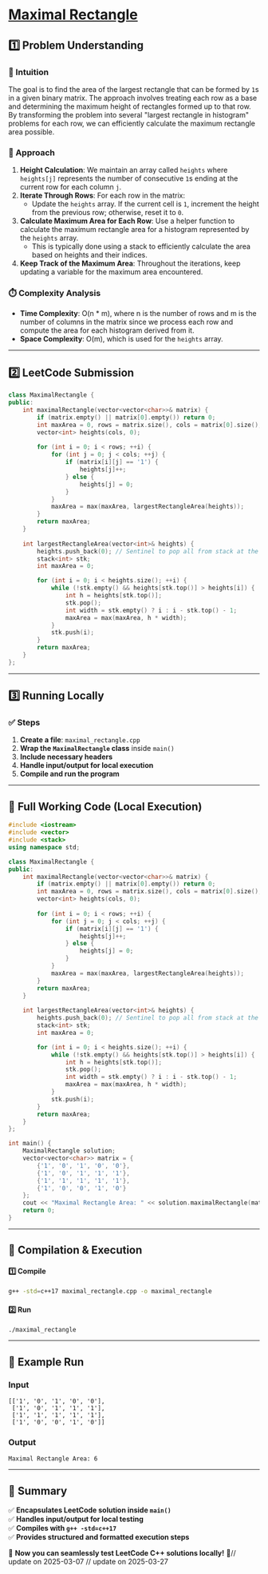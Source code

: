 # **[Maximal Rectangle](https://leetcode.com/problems/maximal-rectangle/description/)**  

## **1️⃣ Problem Understanding**  
### **📌 Intuition**  
The goal is to find the area of the largest rectangle that can be formed by `1`s in a given binary matrix. The approach involves treating each row as a base and determining the maximum height of rectangles formed up to that row. By transforming the problem into several "largest rectangle in histogram" problems for each row, we can efficiently calculate the maximum rectangle area possible.

### **🚀 Approach**  
1. **Height Calculation**: We maintain an array called `heights` where `heights[j]` represents the number of consecutive `1`s ending at the current row for each column `j`.
2. **Iterate Through Rows**: For each row in the matrix:
   - Update the `heights` array. If the current cell is `1`, increment the height from the previous row; otherwise, reset it to `0`.
3. **Calculate Maximum Area for Each Row**: Use a helper function to calculate the maximum rectangle area for a histogram represented by the `heights` array.
   - This is typically done using a stack to efficiently calculate the area based on heights and their indices.
4. **Keep Track of the Maximum Area**: Throughout the iterations, keep updating a variable for the maximum area encountered.

### **⏱️ Complexity Analysis**  
- **Time Complexity**: O(n * m), where n is the number of rows and m is the number of columns in the matrix since we process each row and compute the area for each histogram derived from it.
- **Space Complexity**: O(m), which is used for the `heights` array.

---  

## **2️⃣ LeetCode Submission**  
```cpp
class MaximalRectangle {
public:
    int maximalRectangle(vector<vector<char>>& matrix) {
        if (matrix.empty() || matrix[0].empty()) return 0;
        int maxArea = 0, rows = matrix.size(), cols = matrix[0].size();
        vector<int> heights(cols, 0);
        
        for (int i = 0; i < rows; ++i) {
            for (int j = 0; j < cols; ++j) {
                if (matrix[i][j] == '1') {
                    heights[j]++;
                } else {
                    heights[j] = 0;
                }
            }
            maxArea = max(maxArea, largestRectangleArea(heights));
        }
        return maxArea;
    }
    
    int largestRectangleArea(vector<int>& heights) {
        heights.push_back(0); // Sentinel to pop all from stack at the end
        stack<int> stk;
        int maxArea = 0;

        for (int i = 0; i < heights.size(); ++i) {
            while (!stk.empty() && heights[stk.top()] > heights[i]) {
                int h = heights[stk.top()];
                stk.pop();
                int width = stk.empty() ? i : i - stk.top() - 1;
                maxArea = max(maxArea, h * width);
            }
            stk.push(i);
        }
        return maxArea;
    }
};  
```  

---  

## **3️⃣ Running Locally**  
### **✅ Steps**  
1. **Create a file**: `maximal_rectangle.cpp`  
2. **Wrap the `MaximalRectangle` class** inside `main()`  
3. **Include necessary headers**  
4. **Handle input/output for local execution**  
5. **Compile and run the program**  

---  

## **📝 Full Working Code (Local Execution)**  
```cpp
#include <iostream>
#include <vector>
#include <stack>
using namespace std;

class MaximalRectangle {
public:
    int maximalRectangle(vector<vector<char>>& matrix) {
        if (matrix.empty() || matrix[0].empty()) return 0;
        int maxArea = 0, rows = matrix.size(), cols = matrix[0].size();
        vector<int> heights(cols, 0);
        
        for (int i = 0; i < rows; ++i) {
            for (int j = 0; j < cols; ++j) {
                if (matrix[i][j] == '1') {
                    heights[j]++;
                } else {
                    heights[j] = 0;
                }
            }
            maxArea = max(maxArea, largestRectangleArea(heights));
        }
        return maxArea;
    }
    
    int largestRectangleArea(vector<int>& heights) {
        heights.push_back(0); // Sentinel to pop all from stack at the end
        stack<int> stk;
        int maxArea = 0;

        for (int i = 0; i < heights.size(); ++i) {
            while (!stk.empty() && heights[stk.top()] > heights[i]) {
                int h = heights[stk.top()];
                stk.pop();
                int width = stk.empty() ? i : i - stk.top() - 1;
                maxArea = max(maxArea, h * width);
            }
            stk.push(i);
        }
        return maxArea;
    }
};

int main() {
    MaximalRectangle solution;
    vector<vector<char>> matrix = {
        {'1', '0', '1', '0', '0'},
        {'1', '0', '1', '1', '1'},
        {'1', '1', '1', '1', '1'},
        {'1', '0', '0', '1', '0'}
    };
    cout << "Maximal Rectangle Area: " << solution.maximalRectangle(matrix) << endl;
    return 0;
}  
```  

---  

## **🔧 Compilation & Execution**  
#### **1️⃣ Compile**  
```bash
g++ -std=c++17 maximal_rectangle.cpp -o maximal_rectangle
```  

#### **2️⃣ Run**  
```bash
./maximal_rectangle
```  

---  

## **🎯 Example Run**  
### **Input**  
```
[['1', '0', '1', '0', '0'],
 ['1', '0', '1', '1', '1'],
 ['1', '1', '1', '1', '1'],
 ['1', '0', '0', '1', '0']]
```  
### **Output**  
```
Maximal Rectangle Area: 6
```  

---  

## **📌 Summary**  
✅ **Encapsulates LeetCode solution inside `main()`**  
✅ **Handles input/output for local testing**  
✅ **Compiles with `g++ -std=c++17`**  
✅ **Provides structured and formatted execution steps**  

🚀 **Now you can seamlessly test LeetCode C++ solutions locally!** 🚀// update on 2025-03-07
// update on 2025-03-27
